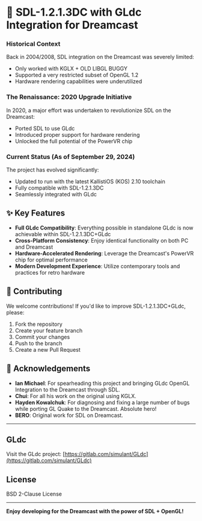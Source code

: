 # 🚀 SDL-1.2.1.3DC with GLdc Integration for Dreamcast

### Historical Context

Back in 2004/2008, SDL integration on the Dreamcast was severely limited:
- Only worked with KGLX + OLD LIBGL BUGGY
- Supported a very restricted subset of OpenGL 1.2
- Hardware rendering capabilities were underutilized

### The Renaissance: 2020 Upgrade Initiative

In 2020, a major effort was undertaken to revolutionize SDL on the Dreamcast:
- Ported SDL to use GLdc
- Introduced proper support for hardware rendering
- Unlocked the full potential of the PowerVR chip

### Current Status (As of September 29, 2024)

The project has evolved significantly:
- Updated to run with the latest KallistiOS (KOS) 2.10 toolchain
- Fully compatible with SDL-1.2.1.3DC
- Seamlessly integrated with GLdc

## ✨ Key Features

- **Full GLdc Compatibility**: Everything possible in standalone GLdc is now achievable within SDL-1.2.1.3DC+GLdc
- **Cross-Platform Consistency**: Enjoy identical functionality on both PC and Dreamcast
- **Hardware-Accelerated Rendering**: Leverage the Dreamcast's PowerVR chip for optimal performance
- **Modern Development Experience**: Utilize contemporary tools and practices for retro hardware

## 🤝 Contributing

We welcome contributions! If you'd like to improve SDL-1.2.1.3DC+GLdc, please:

1. Fork the repository
2. Create your feature branch
3. Commit your changes
4. Push to the branch
5. Create a new Pull Request

## 🙏 Acknowledgements

- **Ian Michael**: For spearheading this project and bringing GLdc OpenGL Integration to the Dreamcast through SDL.
- **Chui**: For all his work on the original using KGLX.
- **Hayden Kowalchuk**: For diagnosing and fixing a large number of bugs while porting GL Quake to the Dreamcast. Absolute hero!
- **BERO**: Original work for SDL on Dreamcast.

---

## GLdc

Visit the GLdc project: [https://gitlab.com/simulant/GLdc](https://gitlab.com/simulant/GLdc)

## License

BSD 2-Clause License

---

**Enjoy developing for the Dreamcast with the power of SDL + OpenGL!**

